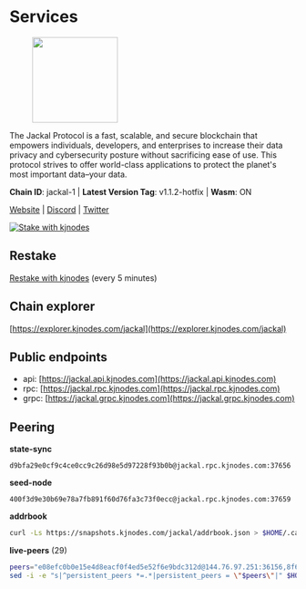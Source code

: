 # Services

<figure><img src="https://raw.githubusercontent.com/kj89/testnet_manuals/main/pingpub/logos/jackal.png" width="150" alt=""><figcaption></figcaption></figure>

The Jackal Protocol is a fast, scalable, and secure blockchain that empowers  individuals, developers, and enterprises to increase their data privacy and  cybersecurity posture without sacrificing ease of use. This protocol strives  to offer world-class applications to protect the planet's most important data–your data.

**Chain ID**: jackal-1 | **Latest Version Tag**: v1.1.2-hotfix | **Wasm**: ON

[Website](https://jackalprotocol.com) | [Discord](https://discord.com/invite/5GKym3p6rj) | [Twitter](https://twitter.com/Jackal_Protocol)

[![Stake with kjnodes](https://i.ibb.co/cr44Q8j/button-stake-with-kjnodes.png)](https://restake.app/jackal/jklvaloper1tr3wm3mdkz0tda6t7vavqnn7fe2g4un0f67xmt)

## Restake

[Restake with kjnodes](https://restake.app/jackal/jklvaloper1tr3wm3mdkz0tda6t7vavqnn7fe2g4un0f67xmt) (every 5 minutes)
## Chain explorer
[https://explorer.kjnodes.com/jackal](https://explorer.kjnodes.com/jackal)

## Public endpoints

* api: [https://jackal.api.kjnodes.com](https://jackal.api.kjnodes.com)
* rpc: [https://jackal.rpc.kjnodes.com](https://jackal.rpc.kjnodes.com)
* grpc: [https://jackal.grpc.kjnodes.com](https://jackal.grpc.kjnodes.com)

## Peering

**state-sync**

```text
d9bfa29e0cf9c4ce0cc9c26d98e5d97228f93b0b@jackal.rpc.kjnodes.com:37656
```

**seed-node**

```text
400f3d9e30b69e78a7fb891f60d76fa3c73f0ecc@jackal.rpc.kjnodes.com:37659
```

**addrbook**
```bash
curl -Ls https://snapshots.kjnodes.com/jackal/addrbook.json > $HOME/.canine/config/addrbook.json
```

**live-peers** (29)
```bash
peers="e08efc0b0e15e4d8eacf0f4ed5e52f6e9bdc312d@144.76.97.251:36156,8f68e41b8df40ea1f30ae2cae707bcc07f2da57f@51.79.27.21:14656,d9bfa29e0cf9c4ce0cc9c26d98e5d97228f93b0b@65.109.88.38:37656,55df88ae25223565af42ccd6b3b558b8e70bba31@213.239.216.252:26656,11c23c5341d0ac69f9ebb3be9afa7fe0e134ece0@94.79.54.137:28656,ff94a29e02de8369faf37c76d3c97684bbd51bd6@185.16.38.165:17556,d39fecbc409541de13fa644d90066d4dabe08262@95.165.89.222:24475,d9abd1dd5bf7c57461f0476c61e28bac879430a2@141.94.109.71:10556,0985977a794b298e7ef990fe344d572c60c453b1@172.105.72.158:26656,173c43436e2287f3660c344a5fd2386da4a61968@65.109.92.241:11126,dd3cab79ffae0aed4f519503b66e9403c69eeb14@85.237.193.101:25565,aca915dcd2087459a5d3e400b707ce1932f91401@65.108.229.102:56656,108652f503665772ad024d9d2129a9f4fa9ffe9b@176.9.98.24:30536,9bcaee1ad957fa75f60a6dd9d8870e53220794a9@104.37.187.214:60756,c2842c76779913e05fa4256e3caab852e1782951@202.61.194.254:60756,68b81df146d915f599775a18953bbefbd49d024a@193.70.33.64:17556,399068f8371dce4ae5d7cd7da2c965e765e68f4b@65.108.238.102:17556,dd7e72f0a71476e51c0a601a40d6fc02a1ae1a95@65.108.6.45:60856,42909d7aedeb0a49dd9f4be1a2ba024bdd82fea2@65.144.145.234:26656,289c3e984194ac2ccaa74e201147010648e90970@195.3.223.108:26656,ee2ef67b49cbc7b4af7ff0b7321870a5d9ae69a5@65.108.138.80:17556,a79da224ad9d4501dbf1d547986ebec55d56b951@135.181.128.114:17556,26b6255375a592c3b0664bd474a6975f468c3785@88.99.164.158:11126,a13b5c78c65b785f4189a7873015c47217f2c83c@65.108.13.185:27565,0faa7f1099de2e02deebe09fcb52863056333265@144.202.72.17:26616,ac6e9b3fc2d18f51aa8d6f98bae9e05acfac97e1@217.131.117.217:26656,2b7f02456898efbbb9da462b9b3e80ba12ff2f7c@65.109.116.50:27656,519f2b648a2a8794ac33b195f39b6d836e09f8f2@131.153.154.13:26656,83d66a37202785b09aee4e3ae1b50d2ddfbf860c@162.19.89.8:10856"
sed -i -e "s|^persistent_peers *=.*|persistent_peers = \"$peers\"|" $HOME/.canine/config/config.toml
```
